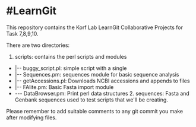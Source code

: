 #LearnGit
========
This repository contains the Korf Lab LearnGit Collaborative Projects for Task 7,8,9,10.

There are two directories:
  1. scripts:  contains the perl scripts and modules
* |-- buggy_script.pl: simple script with a single 
* |-- Sequences.pm: sequences module for basic sequence analysis
* |-- getAccessions.pl: Downloads NCBI accessions and appends to files
* |-- FAlite.pm:  Basic Fasta import module
* --- DataBrowser.pm: Print perl data structures 
  2. sequences:  Fasta and Genbank sequences used to test scripts that we'll be creating.



Please remember to add suitable comments to any git commit you make after modifying files.
